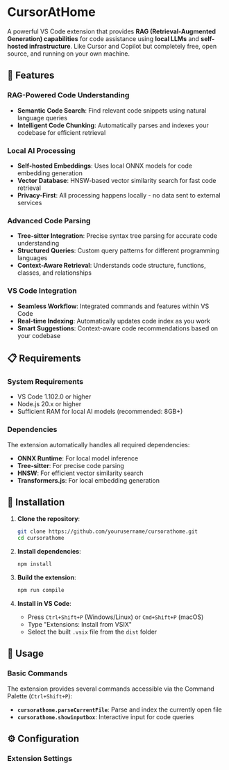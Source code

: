 # CursorAtHome

A powerful VS Code extension that provides **RAG (Retrieval-Augmented Generation) capabilities** for code assistance using **local LLMs** and **self-hosted infrastructure**. Like Cursor and Copilot but completely free, open source, and running on your own machine.

## 🚀 Features

### **RAG-Powered Code Understanding**
- **Semantic Code Search**: Find relevant code snippets using natural language queries
- **Intelligent Code Chunking**: Automatically parses and indexes your codebase for efficient retrieval

### **Local AI Processing**
- **Self-hosted Embeddings**: Uses local ONNX models for code embedding generation
- **Vector Database**: HNSW-based vector similarity search for fast code retrieval
- **Privacy-First**: All processing happens locally - no data sent to external services

### **Advanced Code Parsing**
- **Tree-sitter Integration**: Precise syntax tree parsing for accurate code understanding
- **Structured Queries**: Custom query patterns for different programming languages
- **Context-Aware Retrieval**: Understands code structure, functions, classes, and relationships

### **VS Code Integration**
- **Seamless Workflow**: Integrated commands and features within VS Code
- **Real-time Indexing**: Automatically updates code index as you work
- **Smart Suggestions**: Context-aware code recommendations based on your codebase


## 📋 Requirements

### **System Requirements**
- VS Code 1.102.0 or higher
- Node.js 20.x or higher
- Sufficient RAM for local AI models (recommended: 8GB+)

### **Dependencies**
The extension automatically handles all required dependencies:
- **ONNX Runtime**: For local model inference
- **Tree-sitter**: For precise code parsing
- **HNSW**: For efficient vector similarity search
- **Transformers.js**: For local embedding generation

## 🔧 Installation

1. **Clone the repository**:
   ```bash
   git clone https://github.com/yourusername/cursorathome.git
   cd cursorathome
   ```

2. **Install dependencies**:
   ```bash
   npm install
   ```

3. **Build the extension**:
   ```bash
   npm run compile
   ```

4. **Install in VS Code**:
   - Press `Ctrl+Shift+P` (Windows/Linux) or `Cmd+Shift+P` (macOS)
   - Type "Extensions: Install from VSIX"
   - Select the built `.vsix` file from the `dist` folder

## 🎯 Usage

### **Basic Commands**

The extension provides several commands accessible via the Command Palette (`Ctrl+Shift+P`):

- **`cursorathome.parseCurrentFile`**: Parse and index the currently open file
- **`cursorathome.showinputbox`**: Interactive input for code queries



## ⚙️ Configuration

### **Extension Settings**
